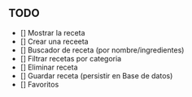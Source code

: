 ## TODO

- [] Mostrar la receta
- [] Crear una receeta
- [] Buscador de receta (por nombre/ingredientes)
- [] Filtrar recetas por categoria
- [] Eliminar receta
- [] Guardar receta (persistir en Base de datos)
- [] Favoritos
